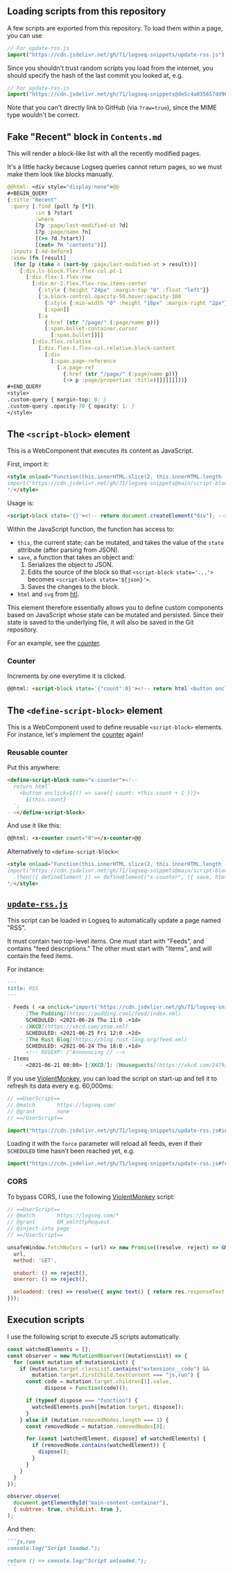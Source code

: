 ## Loading scripts from this repository
A few scripts are exported from this repository. To load them within a page, you can use

```js
// For update-rss.js
import("https://cdn.jsdelivr.net/gh/71/logseq-snippets/update-rss.js")
```

Since you shouldn't trust random scripts you load from the internet, you should specify
the hash of the last commit you looked at, e.g.

```js
// For update-rss.js
import("https://cdn.jsdelivr.net/gh/71/logseq-snippets@de5c4a035657dd96a91252d189fb2d0aed6261b3/update-rss.js")
```

Note that you can't directly link to GitHub (via `?raw=true`), since the MIME type wouldn't be correct.

## Fake "Recent" block in `Contents.md`
This will render a block-like list with all the recently modified pages.

It's a little hacky because Logseq queries cannot return pages, so we must
make them look like blocks manually.

```clojure
@@html: <div style="display:none">@@
#+BEGIN_QUERY
{:title "Recent"
 :query [:find (pull ?p [*])
         :in $ ?start
         :where
         [?p :page/last-modified-at ?d]
         [?p :page/name ?n]
         [(>= ?d ?start)]
         [(not= ?n "contents")]]
 :inputs [:4d-before]
 :view (fn [result]
  (for [p (take 4 (sort-by :page/last-modified-at > result))]
    [:div.ls-block.flex.flex-col.pt-1
      [:div.flex-1.flex-row
        [:div.mr-2.flex.flex-row.items-center
          {:style {:height "24px" :margin-top "0" :float "left"}}
          [:a.block-control.opacity-50.hover:opacity-100
            {:style {:min-width "0" :height "16px" :margin-right "2px"}}
            [:span]]
          [:a
            {:href (str "/page/" (:page/name p))}
            [:span.bullet-container.cursor
              [:span.bullet]]]]
        [:div.flex.relative
          [:div.flex-1.flex-col.relative.block-content
            [:div
              [:span.page-reference
                [:a.page-ref
                  {:href (str "/page/" (:page/name p))}
                  (-> p :page/properties :title)]]]]]]]))}
#+END_QUERY
<style>
.custom-query { margin-top: 0; }
.custom-query .opacity-70 { opacity: 1; }
</style>
```

## The `<script-block>` element

This is a WebComponent that executes its content as JavaScript.

First, import it:

```html
<style onload="Function(this.innerHTML.slice(2, this.innerHTML.length - 2))()">/*
import("https://cdn.jsdelivr.net/gh/71/logseq-snippets@main/script-block.js")
*/</style>
```

Usage is:
```html
<script-block state='{}'><!-- return document.createElement("div"); --></script-block>
```

Within the JavaScript function, the function has access to:
- `this`, the current state; can be mutated, and takes the value of the `state` attribute (after parsing from JSON).
- `save`, a function that takes an object and:
  1. Serializes the object to JSON.
  2. Edits the source of the block so that `<script-block state='...'>` becomes `<script-block state='${json}'>`.
  3. Saves the changes to the block.
- `html` and `svg` from [htl](https://observablehq.com/@observablehq/htl).

This element therefore essentially allows you to define custom components based on JavaScript whose state
can be mutated and persisted. Since their state is saved to the underlying file, it will also be saved in
the Git repository.

For an example, see the [counter](#counter).

### Counter

Increments by one everytime it is clicked.

```html
@@html: <script-block state='{"count":0}'><!-- return html`<button onclick=${() => save({ count: this.count + 1 })}>${this.count ?? 0}`; --></script-block>@@
```

## The `<define-script-block>` element

This is a WebComponent used to define reusable `<script-block>` elements. For instance, let's implement
the [counter](#counter) again!

### Reusable counter

Put this anywhere:

```html
<define-script-block name="x-counter"><!--
  return html`
    <button onclick=${() => save({ count: +this.count + 1 })}>
      ${this.count}
  `;
--></define-script-block>
```

And use it like this:

```html
@@html: <x-counter count="0"></x-counter>@@
```

Alternatively to `<define-script-block>`:

```html
<style onload="Function(this.innerHTML.slice(2, this.innerHTML.length - 2))()">/*
import("https://cdn.jsdelivr.net/gh/71/logseq-snippets@main/script-block.js")
  .then(({ defineElement }) => defineElement("x-counter", ({ save, html, count }) => html`<a onclick=${() => save({ count: +count + 1 })}>${count}`))
*/</style>
```

## [`update-rss.js`](./update-rss.js)

This script can be loaded in Logseq to automatically update a page named "RSS".

It must contain two top-level items. One must start with "Feeds", and contains "feed descriptions."
The other must start with "Items", and will contain the feed items.

For instance:

```md
---
title: RSS
---

- Feeds ( <a onclick="import('https://cdn.jsdelivr.net/gh/71/logseq-snippets/update-rss.js#interval=0')">Refresh</a> )
	- [The Pudding](https://pudding.cool/feed/index.xml) 
	  SCHEDULED: <2021-06-24 Thu 11:0 .+1d>
	- [XKCD](https://xkcd.com/atom.xml) 
	  SCHEDULED: <2021-06-25 Fri 12:0 .+2d>
	- [The Rust Blog](https://blog.rust-lang.org/feed.xml) 
	  SCHEDULED: <2021-06-24 Thu 18:0 .+1d>
	  <!-- REGEXP: /^Announcing // -->
- Items
	- <2021-06-21 00:00> [[XKCD]]: [Houseguests](https://xkcd.com/2479/)
```

If you use [ViolentMonkey](https://github.com/violentmonkey/violentmonkey), you can load the script on start-up and
tell it to refresh its data every e.g. 60,000ms:

```js
// ==UserScript==
// @match       https://logseq.com/
// @grant       none
// ==/UserScript==

import("https://cdn.jsdelivr.net/gh/71/logseq-snippets/update-rss.js#interval=60000")
```

Loading it with the `force` parameter will reload all feeds, even if their `SCHEDULED` time hasn't been reached yet, e.g.

```js
import("https://cdn.jsdelivr.net/gh/71/logseq-snippets/update-rss.js#force")
```

### CORS
To bypass CORS, I use the following [ViolentMonkey](https://github.com/violentmonkey/violentmonkey) script:
```js
// ==UserScript==
// @match       https://logseq.com/*
// @grant       GM_xmlhttpRequest
// @inject-into page
// ==/UserScript==

unsafeWindow.fetchNoCors = (url) => new Promise((resolve, reject) => GM_xmlhttpRequest({
  url,
  method: 'GET',

  onabort: () => reject(),
  onerror: () => reject(),

  onloadend: (res) => resolve({ async text() { return res.responseText; } }),
}));
```

## Execution scripts

I use the following script to execute JS scripts automatically.

```js
const watchedElements = [];
const observer = new MutationObserver((mutationsList) => {
  for (const mutation of mutationsList) {
    if (mutation.target.classList.contains("extensions__code") &&
        mutation.target.firstChild.textContent === "js,run") {
      const code = mutation.target.children[1].value,
            dispose = Function(code)();

      if (typeof dispose === "function") {
        watchedElements.push([mutation.target, dispose]);
      }
    } else if (mutation.removedNodes.length === 1) {
      const removedNode = mutation.removedNodes[0];

      for (const [watchedElement, dispose] of watchedElements) {
        if (removedNode.contains(watchedElement)) {
          dispose();
        }
      }
    }
  }
});

observer.observe(
  document.getElementById("main-content-container"),
  { subtree: true, childList: true },
);
```

And then:

````markdown
```js,run
console.log("Script loaded.");

return () => console.log("Script unloaded.");
```
````
